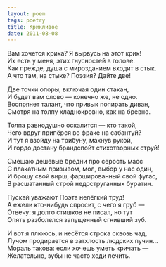 ```yaml
---
layout: poem
tags: poetry
title: Крикливое
date: 2011-08-08
---
```


Вам хочется крика? Я вырвусь на этот крик!<br>
Их есть у меня, этих гнусностей в голове.<br>
Как прежде, душа с мирозданием входит в стык.<br>
А что там, на стыке? Поэзия? Дайте две!<br>

Две точки опоры, включая один стакан,<br>
И будет вам слово — конечно же, не одно.<br>
Воспрянет талант, что привык попирать диван,<br>
Смотря на толпу хладнокровно, как на бревно.<br>

Толпа равнодушно оскалится — кто такой,<br>
Чего вдруг припёрся во фраке на сабантуй?<br>
И тут я взойду на трибуну, махнув рукой,<br>
И гордо достану брандспойт стихотворных струй!<br>

Смешаю дешёвые бредни про серость масс<br>
С плакатным призывом, мол, выбор у нас один,<br>
И брошу свой вирш, фаршированный свой фугас,<br>
В расшатанный строй недоструганных буратин.<br>

Пускай уважают Поэта нелёгкий труд!<br>
А ежели кто-нибудь спросит, с чего я груб —<br>
Отвечу: я долго стишков не писал, но тут<br>
Опять разболелся запущенный сгнивший зуб.<br>

И вот я плююсь, и несётся строка сквозь чад,<br>
Лучом продирается в затхлость людских пучин...<br>
Мораль такова: если хочешь уметь кричать —<br>
Желательно, зубы не часто ходи лечить.
